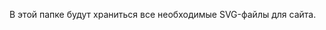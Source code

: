 В этой папке будут храниться все необходимые SVG-файлы для сайта.

  
<svg xmlns="http://www.w3.org/2000/svg" width="29" height="29">

  <symbol id="save">
      <path d="M0.5,0H2.65V2.15H0.5Z" fill="currentcolor" />
      <path d="M0.5,2.15H2.65V4.31H0.5Z" fill="currentcolor" />
      <path d="M0.5,4.31H2.65V6.46H0.5Z" fill="currentcolor" />
      <path d="M0.5,6.46H2.65V8.62H0.5Z" fill="currentcolor" />
      <path d="M0.5,8.62H2.65V10.77H0.5Z" fill="currentcolor" />
      <path d="M0.5,10.77H2.65V12.92H0.5Z" fill="currentcolor" />
      <path d="M0.5,12.92H2.65V15.08H0.5Z" fill="currentcolor" />
      <path d="M0.5,15.08H2.65V17.23H0.5Z" fill="currentcolor" />
      <path d="M0.5,17.23H2.65V19.38H0.5Z" fill="currentcolor" />
      <path d="M0.5,19.38H2.65V21.54H0.5Z" fill="currentcolor" />
      <path d="M0.5,21.54H2.65V23.69H0.5Z" fill="currentcolor" />
      <path d="M0.5,23.69H2.65V25.85H0.5Z" fill="currentcolor" />
      <path d="M0.5,25.85H2.65V28H0.5Z" fill="currentcolor" />
      <path d="M24.19,0V2.15H22.04V0Z" fill="currentcolor" />
      <path d="M22.04,0V2.15H19.89V0Z" fill="currentcolor" />
      <path d="M19.88,0V2.15H17.73V0Z" fill="currentcolor" />
      <path d="M17.73,0V2.15H15.58L15.58,0Z" fill="currentcolor" />
      <path d="M15.58,0V2.15H13.42V0Z" fill="currentcolor" />
      <path d="M13.42,0L13.42,2.15H11.27V0Z" fill="currentcolor" />
      <path d="M11.27,0V2.15H9.12V0Z" fill="currentcolor" />
      <path d="M9.12,0V2.15H6.96L6.96,0Z" fill="currentcolor" />
      <path d="M6.96,0L6.96,2.15H4.81V0Z" fill="currentcolor" />
      <path d="M4.81,0V2.15H2.65V0Z" fill="currentcolor" />
      <path d="M26.35,2.15V4.31H24.19V2.15Z" fill="currentcolor" />
      <path d="M6.96,4.31L6.96,6.46H4.81L4.81,4.31Z" fill="currentcolor" />
      <path d="M6.96,2.15V4.31H4.81L4.81,2.15Z" fill="currentcolor" />
      <path d="M6.96,6.46L6.96,8.62H4.81V6.46Z" fill="currentcolor" />
      <path d="M22.04,4.31V6.46H19.89V4.31Z" fill="currentcolor" />
      <path d="M22.04,2.15V4.31H19.89V2.15Z" fill="currentcolor" />
      <path d="M22.04,6.46V8.62H19.89V6.46Z" fill="currentcolor" />
      <path d="M17.73,4.31V6.46H15.58V4.31Z" fill="currentcolor" />
      <path d="M17.73,2.15V4.31H15.58V2.15Z" fill="currentcolor" />
      <path d="M17.73,6.46V8.62H15.58V6.46Z" fill="currentcolor" />
      <path d="M22.04,8.62V10.77H19.89V8.62Z" fill="currentcolor" />
      <path d="M19.88,8.62V10.77H17.73V8.62Z" fill="currentcolor" />
      <path d="M17.73,8.62V10.77H15.58V8.62Z" fill="currentcolor" />
      <path d="M15.58,8.62V10.77H13.42V8.62Z" fill="currentcolor" />
      <path d="M13.42,8.62L13.42,10.77H11.27L11.27,8.62Z" fill="currentcolor" />
      <path d="M11.27,8.62V10.77H9.12V8.62Z" fill="currentcolor" />
      <path d="M9.12,8.62V10.77H6.96V8.62Z" fill="currentcolor" />
      <path d="M6.96,8.62V10.77H4.81V8.62Z" fill="currentcolor" />
      <path d="M24.19,15.08V17.23H22.04V15.08Z" fill="currentcolor" />
      <path d="M22.04,15.08V17.23H19.89V15.08Z" fill="currentcolor" />
      <path d="M19.88,15.08V17.23H17.73V15.08Z" fill="currentcolor" />
      <path d="M17.73,15.08V17.23H15.58V15.08Z" fill="currentcolor" />
      <path d="M15.58,15.08V17.23H13.42V15.08Z" fill="currentcolor" />
      <path d="M13.42,15.08L13.42,17.23H11.27V15.08Z" fill="currentcolor" />
      <path d="M11.27,15.08V17.23H9.12V15.08Z" fill="currentcolor" />
      <path d="M9.12,15.08V17.23H6.96V15.08Z" fill="currentcolor" />
      <path d="M6.96,15.08V17.23H4.81V15.08Z" fill="currentcolor" />
      <path d="M24.19,17.23V19.38H22.04V17.23Z" fill="currentcolor" />
      <path d="M6.96,17.23V19.38H4.81V17.23Z" fill="currentcolor" />
      <path d="M24.19,19.38V21.54H22.04V19.38Z" fill="currentcolor" />
      <path d="M6.96,19.38V21.54H4.81V19.38Z" fill="currentcolor" />
      <path d="M24.19,21.54V23.69H22.04V21.54Z" fill="currentcolor" />
      <path d="M6.96,21.54V23.69H4.81V21.54Z" fill="currentcolor" />
      <path d="M6.96,23.69V25.85H4.81V23.69Z" fill="currentcolor" />
      <path d="M24.19,23.69V25.85H22.04V23.69Z" fill="currentcolor" />
      <path d="M26.35,25.85V28H24.19V25.85Z" fill="currentcolor" />
      <path d="M24.19,25.85V28H22.04V25.85Z" fill="currentcolor" />
      <path d="M22.04,25.85V28H19.89V25.85Z" fill="currentcolor" />
      <path d="M19.88,25.85V28H17.73V25.85Z" fill="currentcolor" />
      <path d="M17.73,25.85V28H15.58V25.85Z" fill="currentcolor" />
      <path d="M15.58,25.85V28H13.42V25.85Z" fill="currentcolor" />
      <path d="M13.42,25.85V28H11.27V25.85Z" fill="currentcolor" />
      <path d="M11.27,25.85V28H9.12V25.85Z" fill="currentcolor" />
      <path d="M9.12,25.85V28H6.96V25.85Z" fill="currentcolor" />
      <path d="M6.96,25.85V28H4.81V25.85Z" fill="currentcolor" />
      <path d="M4.81,25.85V28H2.65V25.85Z" fill="currentcolor" />
      <path d="M28.5,28H26.35V25.85H28.5Z" fill="currentcolor" />
      <path d="M28.5,25.85H26.35V23.69H28.5Z" fill="currentcolor" />
      <path d="M28.5,23.69H26.35V21.54H28.5Z" fill="currentcolor" />
      <path d="M28.5,21.54H26.35V19.38H28.5Z" fill="currentcolor" />
      <path d="M28.5,19.38H26.35V17.23H28.5Z" fill="currentcolor" />
      <path d="M28.5,17.23H26.35V15.08H28.5Z" fill="currentcolor" />
      <path d="M28.5,15.08H26.35V12.92H28.5Z" fill="currentcolor" />
      <path d="M28.5,12.92H26.35L26.35,10.77H28.5Z" fill="currentcolor" />
      <path d="M28.5,10.77H26.35V8.62H28.5Z" fill="currentcolor" />
      <path d="M28.5,8.62H26.35V6.46H28.5Z" fill="currentcolor" />
      <path d="M28.5,6.46H26.35V4.31H28.5Z" fill="currentcolor" />
  </symbol>
</svg>